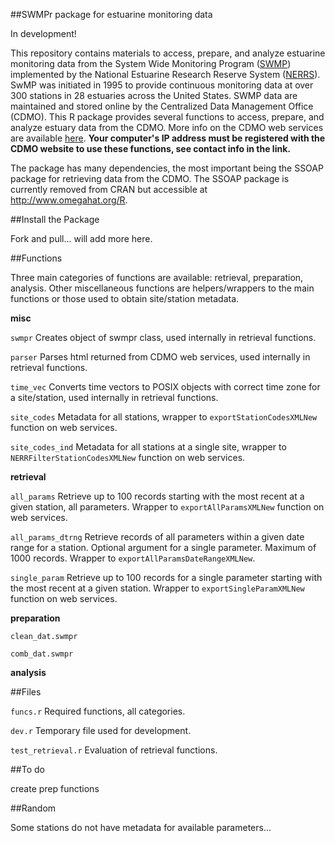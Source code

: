 ##SWMPr package for estuarine monitoring data

In development! 

This repository contains materials to access, prepare, and analyze estuarine monitoring data from the System Wide Monitoring Program (<a href="http://nerrs.noaa.gov/RCDefault.aspx?ID=18">SWMP</a>) implemented by the National Estuarine Research Reserve System (<a href="http://nerrs.noaa.gov/">NERRS</a>).  SwMP was initiated in 1995 to provide continuous monitoring data at over 300 stations in 28 estuaries across the United States.  SWMP data are maintained and stored online by the Centralized Data Management Office (CDMO). This R package provides several functions to access, prepare, and analyze estuary data from the CDMO.  More info on the CDMO web services are available <a href="http://cdmo.baruch.sc.edu/webservices.cfm">here</a>.  <b>Your computer's IP address must be registered with the CDMO website to use these functions, see contact info in the link.</b> 

The package has many dependencies, the most important being the SSOAP package for retrieving data from the CDMO.  The SSOAP package is currently removed from CRAN but accessible at <a href="http://www.omegahat.org/R">http://www.omegahat.org/R</a>.

##Install the Package

Fork and pull... will add more here.

##Functions

Three main categories of functions are available: retrieval, preparation, analysis.  Other miscellaneous functions are helpers/wrappers to the main functions or those used to obtain site/station metadata.

<b>misc</b>

`swmpr` Creates object of swmpr class, used internally in retrieval functions.

`parser` Parses html returned from CDMO web services, used internally in retrieval functions.

`time_vec` Converts time vectors to POSIX objects with correct time zone for a site/station, used internally in retrieval functions.

`site_codes` Metadata for all stations, wrapper to `exportStationCodesXMLNew` function on web services.

`site_codes_ind` Metadata for all stations at a single site, wrapper  to `NERRFilterStationCodesXMLNew` function on web services.

<b>retrieval</b>

`all_params` Retrieve up to 100 records starting with the most recent at a given station, all parameters.  Wrapper to `exportAllParamsXMLNew` function on web services. 

`all_params_dtrng` Retrieve records of all parameters within a given date range for a station.  Optional argument for a single parameter.  Maximum of 1000 records. Wrapper to `exportAllParamsDateRangeXMLNew`.

`single_param` Retrieve up to 100 records for a single parameter starting with the most recent at a given station.  Wrapper to `exportSingleParamXMLNew` function on web services. 

<b>preparation</b>

`clean_dat.swmpr`

`comb_dat.swmpr`

<b>analysis</b>

##Files

<code>funcs.r</code> Required functions, all categories.

<code>dev.r</code> Temporary file used for development.

<code>test_retrieval.r</code> Evaluation of retrieval functions.

##To do

create prep functions

##Random

Some stations do not have metadata for available parameters...
